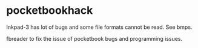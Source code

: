 # pocketbookhack

Inkpad-3 has lot of bugs and some file formats cannot be read. See bmps.

fbreader to fix the issue of pocketbook bugs and programming issues.
